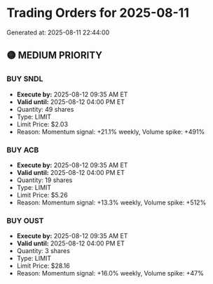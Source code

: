 # Trading Orders for 2025-08-11

Generated at: 2025-08-11 22:44:00

## 🟡 MEDIUM PRIORITY

### BUY SNDL
- **Execute by:** 2025-08-12 09:35 AM ET
- **Valid until:** 2025-08-12 04:00 PM ET
- Quantity: 49 shares
- Type: LIMIT
- Limit Price: $2.03
- Reason: Momentum signal: +21.1% weekly, Volume spike: +491%

### BUY ACB
- **Execute by:** 2025-08-12 09:35 AM ET
- **Valid until:** 2025-08-12 04:00 PM ET
- Quantity: 19 shares
- Type: LIMIT
- Limit Price: $5.26
- Reason: Momentum signal: +13.3% weekly, Volume spike: +512%

### BUY OUST
- **Execute by:** 2025-08-12 09:35 AM ET
- **Valid until:** 2025-08-12 04:00 PM ET
- Quantity: 3 shares
- Type: LIMIT
- Limit Price: $28.16
- Reason: Momentum signal: +16.0% weekly, Volume spike: +47%

